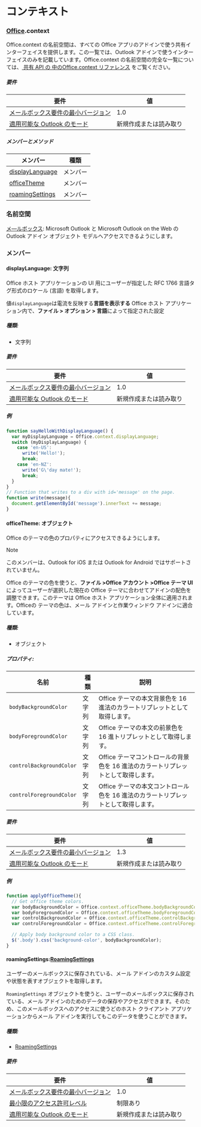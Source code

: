 # <a name="context"></a>コンテキスト

### <a name="officeofficemdcontext"></a>[Office](Office.md).context

Office.context の名前空間は、すべての Office アプリのアドインで使う共有インターフェイスを提供します。この一覧では、Outlook アドインで使うインターフェイスのみを記載しています。Office.context の名前空間の完全な一覧については、[ 共有 API の 中のOffice.context リファレンス](/javascript/api/office/office.context) をご覧ください。

##### <a name="requirements"></a>要件

|要件| 値|
|---|---|
|[メールボックス要件の最小バージョン](/office/dev/add-ins/reference/requirement-sets/outlook-api-requirement-sets)| 1.0|
|[適用可能な Outlook のモード](https://docs.microsoft.com/outlook/add-ins/#extension-points)| 新規作成または読み取り|

##### <a name="members-and-methods"></a>メンバーとメソッド

| メンバー | 種類 |
|--------|------|
| [displayLanguage](#displaylanguage-string) | メンバー |
| [officeTheme](#officetheme-object) | メンバー |
| [roamingSettings](#roamingsettings-roamingsettingsjavascriptapioutlook15officeroamingsettings) | メンバー |

### <a name="namespaces"></a>名前空間

[メ―ルボックス](office.context.mailbox.md): Microsoft Outlook と Microsoft Outlook on the Web の Outlook アドイン オブジェクト モデルへアクセスできるようにします。

### <a name="members"></a>メンバー

####  <a name="displaylanguage-string"></a>displayLanguage: 文字列

Office ホスト アプリケーションの UI 用にユーザーが指定した RFC 1766 言語タグ形式のロケール (言語) を取得します。

値`displayLanguage`は電流を反映する**言語を表示する** Office ホスト アプリケーション内で、**ファイル > オプション > 言語**によって指定された設定

##### <a name="type"></a>種類:

*   文字列

##### <a name="requirements"></a>要件

|要件| 値|
|---|---|
|[メールボックス要件の最小バージョン](/office/dev/add-ins/reference/requirement-sets/outlook-api-requirement-sets)| 1.0|
|[適用可能な Outlook のモード](https://docs.microsoft.com/outlook/add-ins/#extension-points)| 新規作成または読み取り|

##### <a name="example"></a>例

```js
function sayHelloWithDisplayLanguage() {
  var myDisplayLanguage = Office.context.displayLanguage;
  switch (myDisplayLanguage) {
    case 'en-US':
      write('Hello!');
      break;
    case 'en-NZ':
      write('G\'day mate!');
      break;
  }
}
// Function that writes to a div with id='message' on the page.
function write(message){
  document.getElementById('message').innerText += message;
}
```

####  <a name="officetheme-object"></a>officeTheme: オブジェクト

Office のテーマの色のプロパティにアクセスできるようにします。

> [!NOTE]
> このメンバーは、Outlook for iOS または Outlook for Android ではサポートされていません。

Office のテーマの色を使うと、**ファイル >Office アカウント >Office テーマ UI**によってユーザーが選択した現在の Office テーマに合わせてアドインの配色を調整できます。このテーマは Office ホスト アプリケーション全体に適用されます。Officeの テーマの色は、メール アドインと作業ウィンドウ アドインに適合しています。

##### <a name="type"></a>種類:

*   オブジェクト

##### <a name="properties"></a>プロパティ:

|名前| 種類| 説明|
|---|---|---|
|`bodyBackgroundColor`| 文字列|Office テーマの本文背景色を 16 進法のカラートリプレットとして取得します。|
|`bodyForegroundColor`| 文字列|Office テーマの本文の前景色を 16 進トリプレットとして取得します。|
|`controlBackgroundColor`| 文字列|Office テーマコントロールの背景色を 16 進法のカラートリプレットとして取得します。|
|`controlForegroundColor`| 文字列|Office テーマの本文コントロール色を 16 進法のカラートリプレットとして取得します。|

##### <a name="requirements"></a>要件

|要件| 値|
|---|---|
|[メールボックス要件の最小バージョン](/office/dev/add-ins/reference/requirement-sets/outlook-api-requirement-sets)| 1.3|
|[適用可能な Outlook のモード](https://docs.microsoft.com/outlook/add-ins/#extension-points)| 新規作成または読み取り|

##### <a name="example"></a>例

```js
function applyOfficeTheme(){
  // Get office theme colors.
  var bodyBackgroundColor = Office.context.officeTheme.bodyBackgroundColor;
  var bodyForegroundColor = Office.context.officeTheme.bodyForegroundColor;
  var controlBackgroundColor = Office.context.officeTheme.controlBackgroundColor
  var controlForegroundColor = Office.context.officeTheme.controlForegroundColor;

  // Apply body background color to a CSS class.
  $('.body').css('background-color', bodyBackgroundColor);
}
```

####  <a name="roamingsettings-roamingsettingsjavascriptapioutlook15officeroamingsettings"></a>roamingSettings:[RoamingSettings](/javascript/api/outlook_1_5/office.RoamingSettings)

ユーザーのメールボックスに保存されている、メール アドインのカスタム設定や状態を表すオブジェクトを取得します。

`RoamingSettings` オブジェクトを使うと、ユーザーのメールボックスに保存されている、メール アドインのためのデータの保存やアクセスができます。そのため、このメールボックスへのアクセスに使うどのホスト クライアント アプリケーションからメール アドインを実行してもこのデータを使うことができます。

##### <a name="type"></a>種類:

*   [RoamingSettings](/javascript/api/outlook_1_5/office.RoamingSettings)

##### <a name="requirements"></a>要件

|要件| 値|
|---|---|
|[メールボックス要件の最小バージョン](/office/dev/add-ins/reference/requirement-sets/outlook-api-requirement-sets)| 1.0|
|[最小限のアクセス許可レベル](https://docs.microsoft.com/outlook/add-ins/understanding-outlook-add-in-permissions)| 制限あり|
|[適用可能な Outlook のモード](https://docs.microsoft.com/outlook/add-ins/#extension-points)| 新規作成または読み取り|